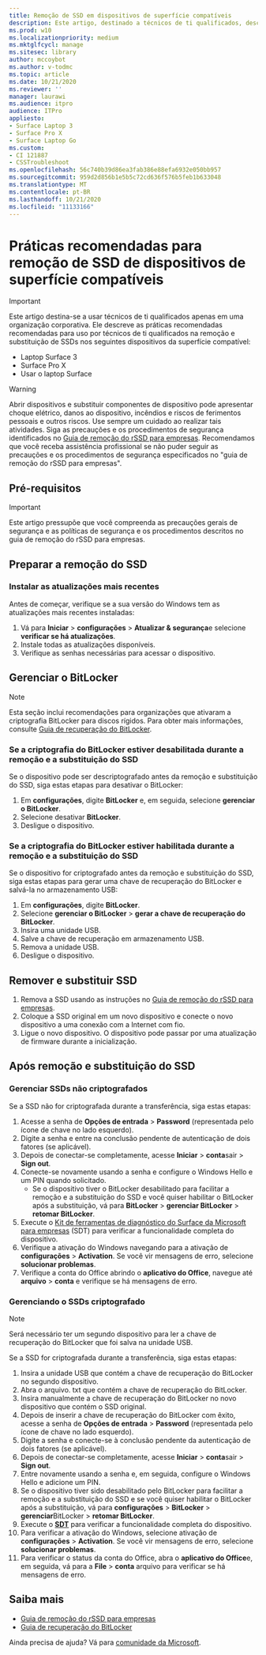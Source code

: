 ```yaml
---
title: Remoção de SSD em dispositivos de superfície compatíveis
description: Este artigo, destinado a técnicos de ti qualificados, descreve as práticas recomendadas para a remoção e substituição do SSDs no laptop Surface 3, Surface Pro X e Surface laptop go.
ms.prod: w10
ms.localizationpriority: medium
ms.mktglfcycl: manage
ms.sitesec: library
author: mccoybot
ms.author: v-todmc
ms.topic: article
ms.date: 10/21/2020
ms.reviewer: ''
manager: laurawi
ms.audience: itpro
audience: ITPro
appliesto:
- Surface Laptop 3
- Surface Pro X
- Surface Laptop Go
ms.custom:
- CI 121887
- CSSTroubleshoot
ms.openlocfilehash: 56c740b39d86ea3fab386e88efa6932e050bb957
ms.sourcegitcommit: 959d2d856b1e5b5c72cd636f576b5feb1b633048
ms.translationtype: MT
ms.contentlocale: pt-BR
ms.lasthandoff: 10/21/2020
ms.locfileid: "11133166"
---
```

# Práticas recomendadas para remoção de SSD de dispositivos de superfície compatíveis

> [!IMPORTANT]
> Este artigo destina-se a usar técnicos de ti qualificados apenas em uma organização corporativa. Ele descreve as práticas recomendadas recomendadas para uso por técnicos de ti qualificados na remoção e substituição de SSDs nos seguintes dispositivos da superfície compatível: 

- Laptop Surface 3 
- Surface Pro X 
- Usar o laptop Surface

> [!WARNING]
> Abrir dispositivos e substituir componentes de dispositivo pode apresentar choque elétrico, danos ao dispositivo, incêndios e riscos de ferimentos pessoais e outros riscos.  Use sempre um cuidado ao realizar tais atividades. Siga as precauções e os procedimentos de segurança identificados no [Guia de remoção do rSSD para empresas](https://www.microsoft.com/download/100440). Recomendamos que você receba assistência profissional se não puder seguir as precauções e os procedimentos de segurança especificados no "guia de remoção do rSSD para empresas".

## Pré-requisitos

> [!IMPORTANT]
> Este artigo pressupõe que você compreenda as precauções gerais de segurança e as políticas de segurança e os procedimentos descritos no guia de remoção do rSSD para empresas.

## Preparar a remoção do SSD 

### Instalar as atualizações mais recentes 

Antes de começar, verifique se a sua versão do Windows tem as atualizações mais recentes instaladas:

1.  Vá para **Iniciar**  >  **configurações**  >  **Atualizar & segurança**e selecione **verificar se há atualizações**.
2. Instale todas as atualizações disponíveis.
3. Verifique as senhas necessárias para acessar o dispositivo.  
 
## Gerenciar o BitLocker 

> [!NOTE]
> Esta seção inclui recomendações para organizações que ativaram a criptografia BitLocker para discos rígidos. Para obter mais informações, consulte  [Guia de recuperação do BitLocker](https://docs.microsoft.com/windows/security/information-protection/bitlocker/bitlocker-recovery-guide-plan). 

### Se a criptografia do BitLocker estiver desabilitada durante a remoção e a substituição do SSD

Se o dispositivo pode ser descriptografado antes da remoção e substituição do SSD, siga estas etapas para desativar o BitLocker:

1.  Em **configurações**, digite **BitLocker** e, em seguida, selecione **gerenciar o BitLocker**. 
2.  Selecione desativar **BitLocker**. 
3.  Desligue o dispositivo. 

### Se a criptografia do BitLocker estiver habilitada durante a remoção e a substituição do SSD

Se o dispositivo for criptografado antes da remoção e substituição do SSD, siga estas etapas para gerar uma chave de recuperação do BitLocker e salvá-la no armazenamento USB:

1.  Em **configurações**, digite **BitLocker**.
2. Selecione **gerenciar o BitLocker**  > **gerar a chave de recuperação do BitLocker**.
2.  Insira uma unidade USB. 
4.  Salve a chave de recuperação em armazenamento USB.  
5.  Remova a unidade USB.  
6.  Desligue o dispositivo. 

## Remover e substituir SSD 

1.  Remova a SSD usando as instruções no [Guia de remoção do rSSD para empresas](https://www.microsoft.com/download/100440). 
2.  Coloque a SSD original em um novo dispositivo e conecte o novo dispositivo a uma conexão com a Internet com fio.
3.  Ligue o novo dispositivo. O dispositivo pode passar por uma atualização de firmware durante a inicialização.  
 
## Após remoção e substituição do SSD

### Gerenciar SSDs não criptografados 

Se a SSD não for criptografada durante a transferência, siga estas etapas: 

1.  Acesse a senha de **Opções de entrada**  >  **Password** (representada pelo ícone de chave no lado esquerdo).  
2.  Digite a senha e entre na conclusão pendente de autenticação de dois fatores (se aplicável).
3.  Depois de conectar-se completamente, acesse **Iniciar**  >  **conta**sair  >  **Sign out**.  
4.  Conecte-se novamente usando a senha e configure o Windows Hello e um PIN quando solicitado. 
    - Se o dispositivo tiver o BitLocker desabilitado para facilitar a remoção e a substituição do SSD e você quiser habilitar o BitLocker após a substituição, vá para **BitLocker**  >  **gerenciar BitLocker**  >  **retomar BitLocker**.  
6.  Execute o [Kit de ferramentas de diagnóstico do Surface da Microsoft para empresas](surface-diagnostic-toolkit-for-business-intro.md) (SDT) para verificar a funcionalidade completa do dispositivo.  
7.  Verifique a ativação do Windows navegando para a ativação de **configurações**  >  **Activation**.  Se você vir mensagens de erro, selecione **solucionar problemas**. 
8.  Verifique a conta do Office abrindo o **aplicativo do Office**, navegue até **arquivo**  >  **conta** e verifique se há mensagens de erro.  

### Gerenciando o SSDs criptografado 

> [!NOTE]
> Será necessário ter um segundo dispositivo para ler a chave de recuperação do BitLocker que foi salva na unidade USB. 

Se a SSD for criptografada durante a transferência, siga estas etapas:

1.  Insira a unidade USB que contém a chave de recuperação do BitLocker no segundo dispositivo. 
2.  Abra o arquivo. txt que contém a chave de recuperação do BitLocker. 
3.  Insira manualmente a chave de recuperação do BitLocker no novo dispositivo que contém o SSD original.  
4.  Depois de inserir a chave de recuperação do BitLocker com êxito, acesse a senha de **Opções de entrada**  >  **Password** (representada pelo ícone de chave no lado esquerdo).  
5.  Digite a senha e conecte-se à conclusão pendente da autenticação de dois fatores (se aplicável).
6.  Depois de conectar-se completamente, acesse **Iniciar**  >  **conta**sair  >  **Sign out**.  
7.  Entre novamente usando a senha e, em seguida, configure o Windows Hello e adicione um PIN. 
8.  Se o dispositivo tiver sido desabilitado pelo BitLocker para facilitar a remoção e a substituição do SSD e se você quiser habilitar o BitLocker após a substituição, vá para **configurações**  >  **BitLocker**  >  **gerenciar**BitLocker  >  **retomar BitLocker**.  
9.  Execute o **[SDT](surface-diagnostic-toolkit-for-business-intro.md)** para verificar a funcionalidade completa do dispositivo.  
10. Para verificar a ativação do Windows, selecione ativação de **configurações**  >  **Activation**.  Se você vir mensagens de erro, selecione **solucionar problemas**.
11. Para verificar o status da conta do Office, abra o **aplicativo do Office**e, em seguida, vá para a **File**  >  **conta** arquivo para verificar se há mensagens de erro.

## Saiba mais

- [Guia de remoção do rSSD para empresas](https://www.microsoft.com/download/100440)
- [Guia de recuperação do BitLocker](https://docs.microsoft.com/windows/security/information-protection/bitlocker/bitlocker-recovery-guide-plan)

Ainda precisa de ajuda? Vá para [comunidade da Microsoft](https://answers.microsoft.com/).
